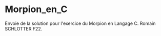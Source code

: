 # Morpion_en_C

Envoie de la solution pour l'exercice du Morpion en Langage C.
Romain SCHLOTTER F22.
